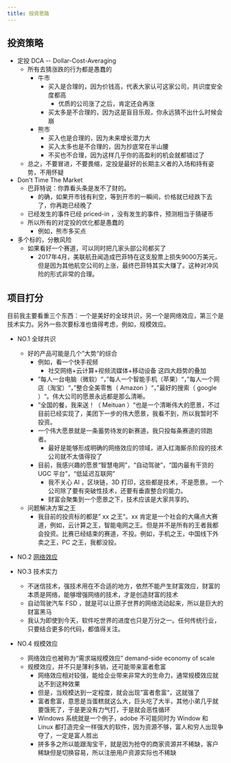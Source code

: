 ```yaml
---
title: 投资思路
---
```


## 投资策略
  - 定投 DCA -- Dollar-Cost-Averaging
    - 所有去猜涨跌的行为都是愚蠢的
      - 牛市
        - 买入是合理的，因为价钱高，代表大家认可这家公司，共识度安全度都高
          - 优质的公司涨了之后，肯定还会再涨
        - 买太多是不合理的，因为这是盲目乐观，你永远猜不出什么时候会崩
      - 熊市
        - 买入也是合理的，因为未来增长潜力大
        - 买入太多也是不合理的，因为抄底常在半山腰
        - 不买也不合理，因为这样几乎你的高盈利的机会就都错过了
    - 总之，不要冒进，不要畏缩，定投是最好的长期主义者的入场和持有姿势，不用怀疑
  - Don't Time The Market
    - 巴菲特说：你靠看头条是发不了财的。
      - 的确，如果开市钱有利空，等到开市的一瞬间，价格就已经跌下去了，你再跑已经晚了
    - 已经发生的事件已经 priced-in ，没有发生的事件，预测相当于猜硬币
    - 所以所有的对定投的优化都是愚蠢的
      - 例如，熊市多买点
  - 多个标的，分散风险
    - 如果看好一个赛道，可以同时把几家头部公司都买了
      - 2017年4月，美联航丑闻造成巴菲特在这支股票上损失9000万美元，但是因为其他航空公司的上涨，最终巴菲特其实大赚了。这种对冲风险的形式非常的合理。


## 项目打分

目前我主要看重三个东西：一个是美好的全球共识，另一个是网络效应，第三个是技术实力。另外一些次要标准也值得考虑，例如，规模效应。

- NO.1 全球共识
  - 好的产品可能是几个”大势“的综合
    - 例如，看一个快手视频
      - 社交网络+云计算+视频流媒体+移动设备 这四大趋势的叠加
    - ”每人一台电脑（微软）“，”每人一个智能手机（苹果）“，”每人一个网店（淘宝）“，”整合全美零售（ Amazon ）“，”最好的搜索（ google ）“。伟大公司的愿景永远都是那么清晰。
    - ”全国的餐，我来送！（ Meituan ）“也是一个清晰伟大的愿景，不过目前已经实现了，美团下一步的伟大愿景，我看不到，所以我暂时不投资。
    - 一个伟大愿景就是一条蓄势待发的新赛道，我只投每条赛道的领跑者。
      - 最好是能够形成明确的网络效应的领域，进入红海厮杀阶段的技术公司就不太值得投了
    - 目前，我感兴趣的愿景“智慧电网”，“自动驾驶”，“国内最有干货的 UGC 平台”，“低延迟互联网”
      - 我不关心 AI ，区块链，3D 打印，这些都是技术，不是愿景。一个公司除了要有突破性技术，还要有垂直整合的能力。
      - 财富会聚集到一个愿景之下，技术应该是大家共享的。
  - 问题解决方案之王
    - 我目前的投资标的都是” xx 之王“。xx 肯定是一个社会的大痛点大赛道，例如，云计算之王，智能电网之王。但是并不是所有的王者我都会投资。比赛已经结束的赛道，不投。例如，手机之王，中国线下外卖之王，PC 之王，我都没投。

- NO.2 [网络效应](network-effect)

- NO.3 技术实力
  - 不迷信技术，强技术用在不合适的地方，依然不能产生财富效应，财富的本质是网络，能够增强网络的技术，才是创造财富的技术
  - 自动驾驶汽车 FSD ，就是可以让原子世界的网络流动起来，所以是巨大的财富黑马
  - 我认为即使到今天，软件吃世界的进度也只是万分之一。任何传统行业，只要结合更多的代码，都值得关注。

- NO.4 规模效应
  - 网络效应也被称为“需求端规模效应” demand-side economy of scale
  - 规模效应，并不只是薄利多销，还可能带来富者愈富
    - 网络效应相对较强，能给企业带来非常大的生命力，通常规模效应就达不到这种效果
    - 但是，当规模达到一定程度，就会出现”富者愈富“，这就强了
    - 富者愈富，意思是当蛋糕就这么大，巨头吃了大半，其他小弟几乎就要饿死了，于是更没有力气打，于是就会恶性循环
    - Windows 系统就是一个例子，adobe 不可能同时为 Window 和 Linux 都打造完全一样强大的软件，因为资源不够，富人和穷人出现争夺了，一定是富人胜出
    - 拼多多之所以能跟淘宝干，就是因为抢夺的商家资源并不稀缺，客户稀缺但是切换容易，所以注册用户资源实际也不稀缺
